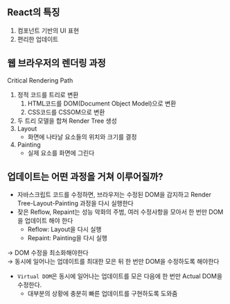 ## React의 특징

1. 컴포넌트 기반의 UI 표현
2. 편리한 업데이트

## 웹 브라우저의 렌더링 과정

Critical Rendering Path

1. 정적 코드를 트리로 변환
   1. HTML코드를 DOM(Document Object Model)으로 변환
   2. CSS코드를 CSSOM으로 변환
2. 두 트리 모델을 합쳐 Render Tree 생성
3. Layout
   - 화면에 나타날 요소들의 위치와 크기를 결정
4. Painting
   - 실제 요소를 화면에 그린다

## 업데이트는 어떤 과정을 거쳐 이루어질까?

- 자바스크립트 코드를 수정하면, 브라우저는 수정된 DOM을 감지하고 Render Tree-Layout-Painting 과정을 다시 실행한다
- 잦은 Reflow, Repaint는 성능 악화의 주범, 여러 수정사항을 모아서 한 번만 DOM을 업데이트 해야 한다
  - Reflow: Layout을 다시 실행
  - Repaint: Painting을 다시 실행

→ DOM 수정을 최소화해야한다
<br>→ 동시에 일어나는 업데이트를 최대한 모은 뒤 한 번만 DOM을 수정하도록 해야한다

- `Virtual DOM`은 동시에 일어나는 업데이트를 모은 다음에 한 번만 Actual DOM을 수정한다.
  - 대부분의 상황에 충분히 빠른 업데이트를 구현하도록 도와줌
